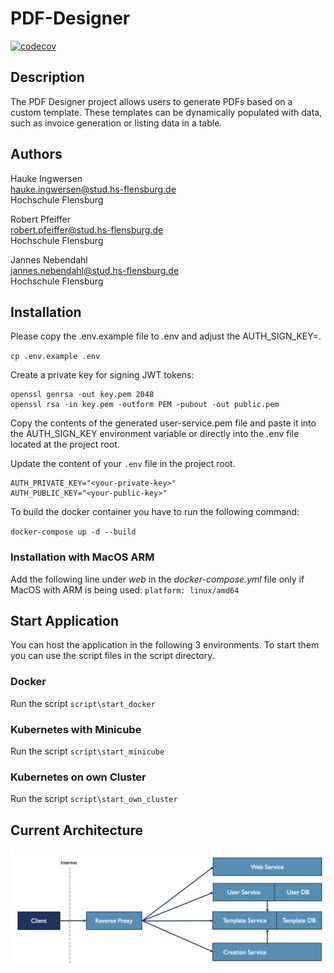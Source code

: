 # PDF-Designer

[![codecov](https://codecov.io/gh/hingew/hsfl-master-ai-cloud-engineering/graph/badge.svg?token=CDPMA4XLME)](https://codecov.io/gh/hingew/hsfl-master-ai-cloud-engineering)

## Description

The PDF Designer project allows users to generate PDFs based on a custom template. These templates can be dynamically populated with data, such as invoice generation or listing data in a table.

## Authors

Hauke Ingwersen\
hauke.ingwersen@stud.hs-flensburg.de\
Hochschule Flensburg

Robert Pfeiffer\
robert.pfeiffer@stud.hs-flensburg.de\
Hochschule Flensburg

Jannes Nebendahl\
jannes.nebendahl@stud.hs-flensburg.de\
Hochschule Flensburg

## Installation

Please copy the .env.example file to .env and adjust the AUTH_SIGN_KEY=.

`cp .env.example .env`

Create a private key for signing JWT tokens:

``` 
openssl genrsa -out key.pem 2048
openssl rsa -in key.pem -outform PEM -pubout -out public.pem
```



Copy the contents of the generated user-service.pem file and paste it into the AUTH_SIGN_KEY environment variable or directly into the .env file located at the project root.

Update the content of your `.env` file in the project root.
```
AUTH_PRIVATE_KEY="<your-private-key>"
AUTH_PUBLIC_KEY="<your-public-key>"
```

To build the docker container you have to run the following command:

`docker-compose up -d --build`

### Installation with MacOS ARM

Add the following line under _web_ in the _docker-compose.yml_ file only if MacOS with ARM is being used:
`platform: linux/amd64`

## Start Application

You can host the application in the following 3 environments. To start them you can use the script files in the script directory.

### Docker

Run the script `script\start_docker`

### Kubernetes with Minicube

Run the script `script\start_minicube`

### Kubernetes on own Cluster

Run the script `script\start_own_cluster`

## Current Architecture

![currentArchitecture](currentArchitecture.png)
